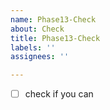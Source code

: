 ```yaml
---
name: Phase13-Check
about: Check
title: Phase13-Check
labels: ''
assignees: ''

---
```


- [ ] check if you can
